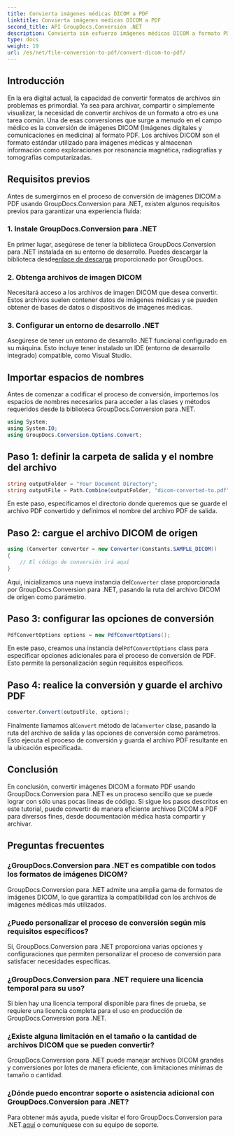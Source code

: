 ```yaml
---
title: Convierta imágenes médicas DICOM a PDF
linktitle: Convierta imágenes médicas DICOM a PDF
second_title: API GroupDocs.Conversión .NET
description: Convierta sin esfuerzo imágenes médicas DICOM a formato PDF utilizando GroupDocs.Conversion para .NET. Solución de conversión flexible, eficiente y personalizable.
type: docs
weight: 19
url: /es/net/file-conversion-to-pdf/convert-dicom-to-pdf/
---
```

## Introducción
En la era digital actual, la capacidad de convertir formatos de archivos sin problemas es primordial. Ya sea para archivar, compartir o simplemente visualizar, la necesidad de convertir archivos de un formato a otro es una tarea común. Una de esas conversiones que surge a menudo en el campo médico es la conversión de imágenes DICOM (Imágenes digitales y comunicaciones en medicina) al formato PDF. Los archivos DICOM son el formato estándar utilizado para imágenes médicas y almacenan información como exploraciones por resonancia magnética, radiografías y tomografías computarizadas.
## Requisitos previos
Antes de sumergirnos en el proceso de conversión de imágenes DICOM a PDF usando GroupDocs.Conversion para .NET, existen algunos requisitos previos para garantizar una experiencia fluida:
### 1. Instale GroupDocs.Conversion para .NET
 En primer lugar, asegúrese de tener la biblioteca GroupDocs.Conversion para .NET instalada en su entorno de desarrollo. Puedes descargar la biblioteca desde[enlace de descarga](https://releases.groupdocs.com/conversion/net/) proporcionado por GroupDocs.
### 2. Obtenga archivos de imagen DICOM
Necesitará acceso a los archivos de imagen DICOM que desea convertir. Estos archivos suelen contener datos de imágenes médicas y se pueden obtener de bases de datos o dispositivos de imágenes médicas.
### 3. Configurar un entorno de desarrollo .NET
Asegúrese de tener un entorno de desarrollo .NET funcional configurado en su máquina. Esto incluye tener instalado un IDE (entorno de desarrollo integrado) compatible, como Visual Studio.

## Importar espacios de nombres
Antes de comenzar a codificar el proceso de conversión, importemos los espacios de nombres necesarios para acceder a las clases y métodos requeridos desde la biblioteca GroupDocs.Conversion para .NET.
```csharp
using System;
using System.IO;
using GroupDocs.Conversion.Options.Convert;
```
## Paso 1: definir la carpeta de salida y el nombre del archivo
```csharp
string outputFolder = "Your Document Directory";
string outputFile = Path.Combine(outputFolder, "dicom-converted-to.pdf");
```
En este paso, especificamos el directorio donde queremos que se guarde el archivo PDF convertido y definimos el nombre del archivo PDF de salida.
## Paso 2: cargue el archivo DICOM de origen
```csharp
using (Converter converter = new Converter(Constants.SAMPLE_DICOM))
{
    // El código de conversión irá aquí
}
```
 Aquí, inicializamos una nueva instancia del`Converter` clase proporcionada por GroupDocs.Conversion para .NET, pasando la ruta del archivo DICOM de origen como parámetro.
## Paso 3: configurar las opciones de conversión
```csharp
PdfConvertOptions options = new PdfConvertOptions();
```
 En este paso, creamos una instancia del`PdfConvertOptions` class para especificar opciones adicionales para el proceso de conversión de PDF. Esto permite la personalización según requisitos específicos.
## Paso 4: realice la conversión y guarde el archivo PDF
```csharp
converter.Convert(outputFile, options);
```
 Finalmente llamamos al`Convert` método de la`Converter` clase, pasando la ruta del archivo de salida y las opciones de conversión como parámetros. Esto ejecuta el proceso de conversión y guarda el archivo PDF resultante en la ubicación especificada.

## Conclusión
En conclusión, convertir imágenes DICOM a formato PDF usando GroupDocs.Conversion para .NET es un proceso sencillo que se puede lograr con sólo unas pocas líneas de código. Si sigue los pasos descritos en este tutorial, puede convertir de manera eficiente archivos DICOM a PDF para diversos fines, desde documentación médica hasta compartir y archivar.
## Preguntas frecuentes
### ¿GroupDocs.Conversion para .NET es compatible con todos los formatos de imágenes DICOM?
GroupDocs.Conversion para .NET admite una amplia gama de formatos de imágenes DICOM, lo que garantiza la compatibilidad con los archivos de imágenes médicas más utilizados.
### ¿Puedo personalizar el proceso de conversión según mis requisitos específicos?
Sí, GroupDocs.Conversion para .NET proporciona varias opciones y configuraciones que permiten personalizar el proceso de conversión para satisfacer necesidades específicas.
### ¿GroupDocs.Conversion para .NET requiere una licencia temporal para su uso?
Si bien hay una licencia temporal disponible para fines de prueba, se requiere una licencia completa para el uso en producción de GroupDocs.Conversion para .NET.
### ¿Existe alguna limitación en el tamaño o la cantidad de archivos DICOM que se pueden convertir?
GroupDocs.Conversion para .NET puede manejar archivos DICOM grandes y conversiones por lotes de manera eficiente, con limitaciones mínimas de tamaño o cantidad.
### ¿Dónde puedo encontrar soporte o asistencia adicional con GroupDocs.Conversion para .NET?
 Para obtener más ayuda, puede visitar el foro GroupDocs.Conversion para .NET.[aquí](https://forum.groupdocs.com/c/conversion/11) o comuníquese con su equipo de soporte.
